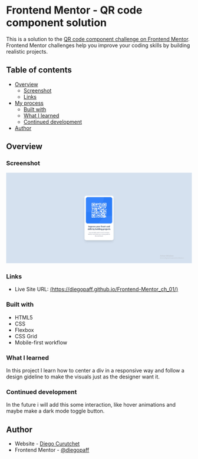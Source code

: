 # Frontend Mentor - QR code component solution

This is a solution to the [QR code component challenge on Frontend Mentor](https://www.frontendmentor.io/challenges/qr-code-component-iux_sIO_H). Frontend Mentor challenges help you improve your coding skills by building realistic projects. 

## Table of contents

- [Overview](#overview)
  - [Screenshot](#screenshot)
  - [Links](#links)
- [My process](#my-process)
  - [Built with](#built-with)
  - [What I learned](#what-i-learned)
  - [Continued development](#continued-development)
- [Author](#author)

## Overview

### Screenshot

![](./images/screenshot.jpg)


### Links

- Live Site URL: [(https://diegopaff.github.io/Frontend-Mentor_ch_01/)](https://diegopaff.github.io/Frontend-Mentor_ch_01/)


### Built with

- HTML5
- CSS
- Flexbox
- CSS Grid
- Mobile-first workflow


### What I learned

In this project I learn how to center a div in a responsive way and follow a design gideline to make the visuals just as the designer want it. 



### Continued development

In the future i will add this some interaction, like hover animations and maybe make a dark mode toggle button.


## Author

- Website - [Diego Curutchet](https://diegocurutchetdev.netlify.app/)
- Frontend Mentor - [@diegopaff](https://www.frontendmentor.io/profile/diegopaff)

